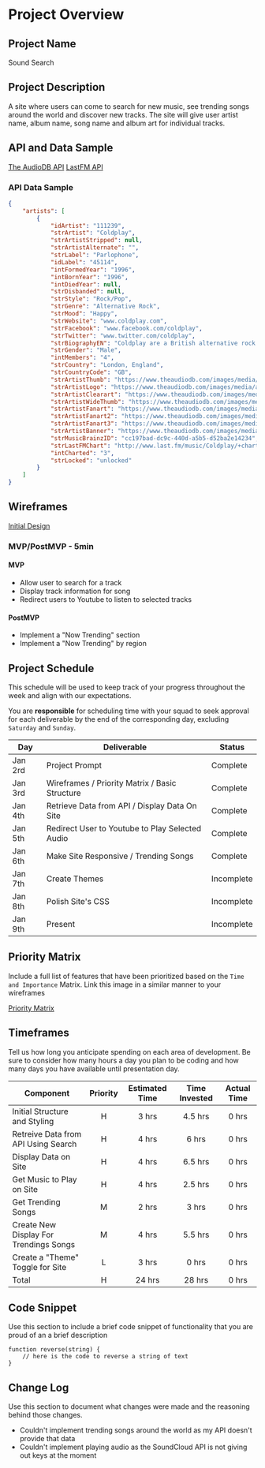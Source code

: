 # Project Overview

## Project Name

Sound Search

## Project Description

A site where users can come to search for new music, see trending songs around the world and discover new tracks. The site will give user artist name, album name, song name and album art for individual tracks.  

## API and Data Sample

[The AudioDB API](https://www.theaudiodb.com/api_guide.php)
[LastFM API](https://www.last.fm/api/)

### API Data Sample

```JSON
{
    "artists": [
        {
            "idArtist": "111239",
            "strArtist": "Coldplay",
            "strArtistStripped": null,
            "strArtistAlternate": "",
            "strLabel": "Parlophone",
            "idLabel": "45114",
            "intFormedYear": "1996",
            "intBornYear": "1996",
            "intDiedYear": null,
            "strDisbanded": null,
            "strStyle": "Rock/Pop",
            "strGenre": "Alternative Rock",
            "strMood": "Happy",
            "strWebsite": "www.coldplay.com",
            "strFacebook": "www.facebook.com/coldplay",
            "strTwitter": "www.twitter.com/coldplay",
            "strBiographyEN": "Coldplay are a British alternative rock band formed in 1996 by lead vocalist Chris Martin and lead guitarist Jonny Buckland at University College London. After they formed Pectoralz, Guy Berryman joined the group as a bassist and they changed their name to Starfish. Will Champion joined as a drummer, backing vocalist, and multi-instrumentalist, completing the line-up. Manager Phil Harvey is often considered an unofficial fifth member. The band renamed themselves \"Coldplay\" in 1998, before recording and releasing three EPs; Safety in 1998, Brothers & Sisters as a single in 1999 and The Blue Room in the same year. The latter was their first release on a major label, after signing to Parlophone.\n\nThey achieved worldwide fame with the release of the single \"Yellow\" in 2000, followed by their debut album released in the same year, Parachutes, which was nominated for the Mercury Prize. The band's second album, A Rush of Blood to the Head (2002), was released to critical acclaim and won multiple awards, including NME's Album of the Year, and has been widely considered the best of the Nelson-produced Coldplay albums. Their next release, X&Y, the best-selling album worldwide in 2005, was met with mostly positive reviews upon its release, though some critics felt that it was inferior to its predecessor. The band's fourth studio album, Viva la Vida or Death and All His Friends (2008), was produced by Brian Eno and released again to largely favourable reviews, earning several Grammy nominations and wins at the 51st Grammy Awards. On 24 October 2011, they released their fifth studio album, Mylo Xyloto, which was met with mixed to positive reviews, and was the UK's best-selling rock album of 2011.\n\nThe band has won a number of music awards throughout their career, including seven Brit Awards winning Best British Group three times, four MTV Video Music Awards, and seven Grammy Awards from twenty nominations. As one of the world's best-selling music artists, Coldplay have sold over 55 million records worldwide. In December 2009, Rolling Stone readers voted the group the fourth best artist of the 2000s.\n\nColdplay have been an active supporter of various social and political causes, such as Oxfam's Make Trade Fair campaign and Amnesty International. The group have also performed at various charity projects such as Band Aid 20, Live 8, Sound Relief, Hope for Haiti Now: A Global Benefit for Earthquake Relief, The Secret Policeman's Ball, and the Teenage Cancer Trust.",
            "strGender": "Male",
            "intMembers": "4",
            "strCountry": "London, England",
            "strCountryCode": "GB",
            "strArtistThumb": "https://www.theaudiodb.com/images/media/artist/thumb/uxrqxy1347913147.jpg",
            "strArtistLogo": "https://www.theaudiodb.com/images/media/artist/logo/urspuv1434553994.png",
            "strArtistClearart": "https://www.theaudiodb.com/images/media/artist/clearart/ruyuwv1510827568.png",
            "strArtistWideThumb": "https://www.theaudiodb.com/images/media/artist/widethumb/sxqspt1516190718.jpg",
            "strArtistFanart": "https://www.theaudiodb.com/images/media/artist/fanart/spvryu1347980801.jpg",
            "strArtistFanart2": "https://www.theaudiodb.com/images/media/artist/fanart/uupyxx1342640221.jpg",
            "strArtistFanart3": "https://www.theaudiodb.com/images/media/artist/fanart/qstpsp1342640238.jpg",
            "strArtistBanner": "https://www.theaudiodb.com/images/media/artist/banner/xuypqw1386331010.jpg",
            "strMusicBrainzID": "cc197bad-dc9c-440d-a5b5-d52ba2e14234",
            "strLastFMChart": "http://www.last.fm/music/Coldplay/+charts?rangetype=6month",
            "intCharted": "3",
            "strLocked": "unlocked"
        }
    ]
}

```

## Wireframes

[Initial Design](https://wireframe.cc/9ykAuK)

### MVP/PostMVP - 5min 

#### MVP 

- Allow user to search for a track
- Display track information for song 
- Redirect users to Youtube to listen to selected tracks


#### PostMVP 

- Implement a "Now Trending" section
- Implement a "Now Trending" by region


## Project Schedule

This schedule will be used to keep track of your progress throughout the week and align with our expectations.  

You are **responsible** for scheduling time with your squad to seek approval for each deliverable by the end of the corresponding day, excluding `Saturday` and `Sunday`.

|  Day | Deliverable | Status
|---|---| ---|
|Jan 2rd| Project Prompt | Complete
|Jan 3rd| Wireframes / Priority Matrix / Basic Structure | Complete
|Jan 4th| Retrieve Data from API / Display Data On Site  | Complete
|Jan 5th| Redirect User to Youtube to Play Selected Audio  | Complete
|Jan 6th| Make Site Responsive / Trending Songs | Complete
|Jan 7th| Create Themes | Incomplete
|Jan 8th| Polish Site's CSS | Incomplete
|Jan 9th| Present | Incomplete


## Priority Matrix

Include a full list of features that have been prioritized based on the `Time and Importance` Matrix.  Link this image in a similar manner to your wireframes


[Priority Matrix](https://wireframe.cc/95Pmzw)

## Timeframes

Tell us how long you anticipate spending on each area of development. Be sure to consider how many hours a day you plan to be coding and how many days you have available until presentation day.

| Component | Priority | Estimated Time | Time Invested | Actual Time |
| --- | :---: |  :---: | :---: | :---: |
| Initial Structure and Styling | H | 3 hrs| 4.5 hrs | 0 hrs |
| Retreive Data from API Using Search | H | 4 hrs| 6 hrs | 0 hrs |
| Display Data on Site | H | 4 hrs| 6.5 hrs | 0 hrs |
| Get Music to Play on Site | H | 4 hrs| 2.5 hrs | 0 hrs |
| Get Trending Songs | M | 2 hrs| 3 hrs | 0 hrs |
| Create New Display For Trendings Songs | M | 4 hrs| 5.5 hrs | 0 hrs |
| Create a "Theme" Toggle for Site | L | 3 hrs| 0 hrs | 0 hrs |
| Total | H | 24 hrs| 28 hrs | 0 hrs |


## Code Snippet

Use this section to include a brief code snippet of functionality that you are proud of an a brief description  

```
function reverse(string) {
	// here is the code to reverse a string of text
}
```

## Change Log
 Use this section to document what changes were made and the reasoning behind those changes. 

 - Couldn't implement trending songs around the world as my API doesn't provide   that data
 - Couldn't implement playing audio as the SoundCloud API is not giving out       keys at the moment